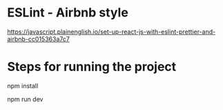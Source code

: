 # ESLint - Airbnb style

https://javascript.plainenglish.io/set-up-react-js-with-eslint-prettier-and-airbnb-cc015363a7c7

# Steps for running the project

npm install


npm run dev
